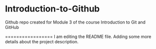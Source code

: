 # Introduction-to-Github
Github repo created for Module 3 of the course Introduction to Git and GitHub

=================
I am editing the README file. Adding some more details about the project description.
